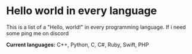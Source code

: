 # Hello world in every language
This is a list of a "Hello,  world!" in every programming language. If i need some ping me on discord

**Current languages:** C++, Python, C, C#, Ruby, Swift, PHP
